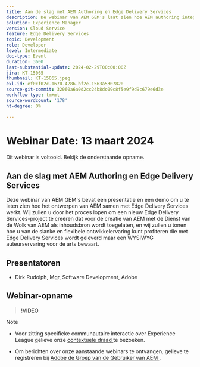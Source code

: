 ```yaml
---
title: Aan de slag met AEM Authoring en Edge Delivery Services
description: De webinar van AEM GEM's laat zien hoe AEM authoring integreert met Edge Delivery Services, een project maakt met AEM Cloud Service en een WYSIWYG authoring interface onderhoudt.
solution: Experience Manager
version: Cloud Service
feature: Edge Delivery Services
topic: Development
role: Developer
level: Intermediate
doc-type: Event
duration: 3600
last-substantial-update: 2024-02-29T00:00:00Z
jira: KT-15065
thumbnail: KT-15065.jpeg
exl-id: ef0cf02c-1670-4286-bf2e-1563a5307820
source-git-commit: 32060a6a0d2cc24b8dc09c8f5e9f9d9c679e6d3e
workflow-type: tm+mt
source-wordcount: '178'
ht-degree: 0%

---
```


# Webinar Date: 13 maart 2024

Dit webinar is voltooid. Bekijk de onderstaande opname.

## Aan de slag met AEM Authoring en Edge Delivery Services

Deze webinar van AEM GEM&#39;s bevat een presentatie en een demo om u te laten zien hoe het ontwerpen van AEM samen met Edge Delivery Services werkt. Wij zullen u door het proces lopen om een nieuw Edge Delivery Services-project te creëren dat voor de creatie van AEM met de Dienst van de Wolk van AEM als inhoudsbron wordt toegelaten, en wij zullen u tonen hoe u van de slanke en flexibele ontwikkelervaring kunt profiteren die met Edge Delivery Services wordt geleverd maar een WYSIWYG auteurservaring voor de arts bewaart.

## Presentatoren

* Dirk Rudolph, Mgr, Software Development, Adobe

## Webinar-opname

>[!VIDEO](https://video.tv.adobe.com/v/3427919/)

>[!NOTE]
> 
>* Voor zitting specifieke communautaire interactie over Experience League gelieve onze [ contextuele draad ](https://adobe.ly/3uIj6D7) te bezoeken.
>
>* Om berichten over onze aanstaande webinars te ontvangen, gelieve te registreren bij [ Adobe de Groep van de Gebruiker van AEM ](https://aem-augs.adobe.com/).
